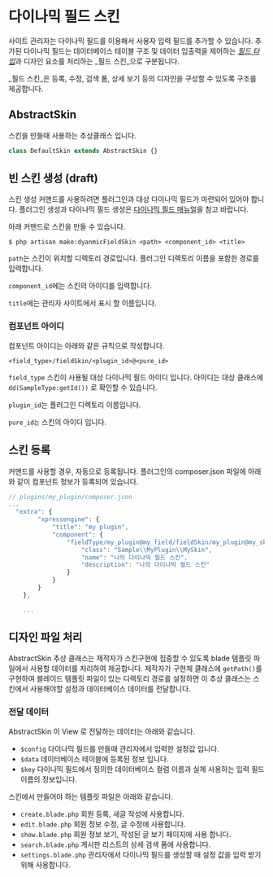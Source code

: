 # 다이나믹 필드 스킨

사이트 관리자는 다이나믹 필드를 이용해서 사용자 입력 필드를 추가할 수 있습니다. 추가된 다이나믹 필드는 데이터베이스 테이블 구조 및 데이터 입출력을 제어하는 [_필드 타입_](https://xpressengine.gitbooks.io/xpressengine-manual/content/ko/component-dynamicField.html)과 디자인 요소를 처리하는 _필드 스킨_으로 구분됩니다.

_필드 스킨_은 등록, 수정, 검색 폼, 상세 보기 등의 디자인을 구성할 수 있도록 구조를 제공합니다.

## AbstractSkin

스킨을 만들때 사용하는 추상클래스 입니다.

```php
class DefaultSkin extends AbstractSkin {}
```

## 빈 스킨 생성 \(draft\)

스킨 생성 커맨드를 사용하려면 플러그인과 대상 다이나믹 필드가 마련되어 있어야 합니다. 플러그인 생성과 다이나믹 필드 생성은 [다이나믹 필드 매뉴얼](https://xpressengine.gitbooks.io/xpressengine-manual/content/ko/component-dynamicField.html)을 참고 바랍니다.

아래 커맨드로 스킨을 만들 수 있습니다.

```text
$ php artisan make:dyanmicFieldSkin <path> <component_id> <title>
```

`path`는 스킨이 위치할 디렉토리 경로입니다. 플러그인 디렉토리 이름을 포함한 경로를 입력합니다.

`component_id`에는 스킨의 아이디를 입력합니다.

`title`에는 관리자 사이트에서 표시 할 이름입니다.

### 컴포넌트 아이디

컴포넌트 아이디는 아래와 같은 규칙으로 작성합니다.

```text
<field_type>/fieldSkin/<plugin_id>@<pure_id>
```

`field_type` 스킨이 사용될 대상 다이나믹 필드 아이디 입니다. 아이디는 대상 클래스에 `dd(SampleType:getId())` 로 확인할 수 있습니다.

`plugin_id`는 플러그인 디렉토리 이름입니다.

`pure_id는` 스킨의 아이디 입니다.

## 스킨 등록

커맨드를 사용할 경우, 자동으로 등록됩니다. 플러그인의 composer.json 파일에 아래와 같이 컴포넌트 정보가 등록되어 있습니다.

```javascript
// plugins/my_plugin/composer.json
...
  "extra": {
        "xpressengine": {
            "title": "my plugin",
            "component": {
                "fieldType/my_plugin@my_field/fieldSkin/my_plugin@my_skin": {
                    "class": "Sample\\MyPlugin\\MySkin",
                    "name": "나의 다이나믹 필드 스킨",
                    "description": "나의 다이나믹 필드 스킨"
                }
            }
        }
    },

    ...
```

## 디자인 파일 처리

AbstractSkin 추상 클래스는 제작자가 스킨구현에 집중할 수 있도록 blade 템플릿 파일에서 사용할 데이터를 처리하여 제공합니다. 제작자가 구현체 클래스에 `getPath()`를 구현하여 블레이드 템플릿 파일이 있는 디렉토리 경로를 설정하면 이 추상 클래스는 스킨에서 사용해야할 설정과 데이터베이스 데이터를 전달합니다.

### 전달 데이터

AbstractSkin 이 View 로 전달하는 데이터는 아래와 같습니다.

* `$config` 다이나믹 필드를 만들때 관리자에서 입력한 설정값 입니다.
* `$data` 데이터베이스 테이블에 등록된 정보 입니다.
* `$key` 다이나믹 필드에서 정의한 데이터베이스 컬럼 이름과 실제 사용하는 입력 필드 이름의 정보입니다.

스킨에서 만들어야 하는 템플릿 파일은 아래와 같습니다.

* `create.blade.php` 회원 등록, 새글 작성에 사용합니다. 
* `edit.blade.php` 회원 정보 수정, 글 수정에 사용합니다.
* `show.blade.php` 회원 정보 보기, 작성된 글 보기 페이지에 사용 합니다.
* `search.blade.php` 게시판 리스트의 상세 검색 폼에 사용합니다.
* `settings.blade.php` 관리자에서 다이나믹 필드를 생성할 때 설정 값을 입력 받기위해 사용합니다.

